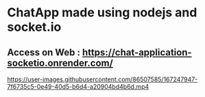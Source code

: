 # ChatApp made using nodejs and socket.io


## Access on Web : https://chat-application-socketio.onrender.com/


https://user-images.githubusercontent.com/86507585/167247947-7f6735c5-0e49-40d5-b6d4-a20904bd4b6d.mp4

